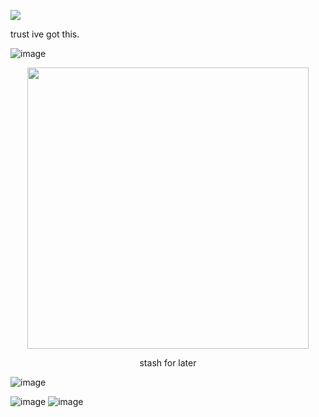 ![](https://komarev.com/ghpvc/?username=Cr3m4t3X&color=blue)

trust ive got this.

![image](https://media.discordapp.net/attachments/1287942798242222182/1357460562854023461/tumblr_90bc61bb6ae2f10d78b1a9efde609665_5d4fbd16_2048.png?ex=67f0492a&is=67eef7aa&hm=57cabe78a7ef379ae6aad8657c24720592c9be221e113d07b9868080c104786f&=&format=webp&quality=lossless&width=1760&height=254)


  <p align="center">
  <img width="450" height="450" src="https://media.discordapp.net/attachments/1287942798242222182/1357460562497241098/tumblr_30d4d6e5fea6c0beb09448331751949e_ae038ce6_1280.png?ex=67f0492a&is=67eef7aa&hm=a71933f95904e4471cc0217cff9bb197b33f2ea4c9c118092e174d0c1f4862aa&=&format=webp&quality=lossless&width=756&height=756">




  <p align="center">
stash for later

![image](https://media.discordapp.net/attachments/1287942798242222182/1357460393840218442/tumblr_1946e60d7bfa0a0bb733ff81993e83eb_e9a84474_250.webp?ex=67f04902&is=67eef782&hm=2d3b382ff9bd16f05685b0a77c06fee7067e9d610c3ef15832dc3f55c456772f&=&animated=true)

![image](https://media.discordapp.net/attachments/1287942798242222182/1357460392158433290/tumblr_1ad55f94652943a77c6f16280479b434_078e8112_250.webp?ex=67f04901&is=67eef781&hm=9c81dc02e7680e58dbc0ff3436fef4271b54ead0c89ffa010cd0908f6c5e8bf5&=&animated=true)
![image](https://media.discordapp.net/attachments/1287942798242222182/1357460453881675916/tumblr_dd8079e43e50aaae8b9b540effc70552_23777f16_250.webp?ex=67f04910&is=67eef790&hm=7a3c57efbd6ae7dd2780682853bb256420c82b40d464d875afd319ad0a20c4f0&=&animated=true)
